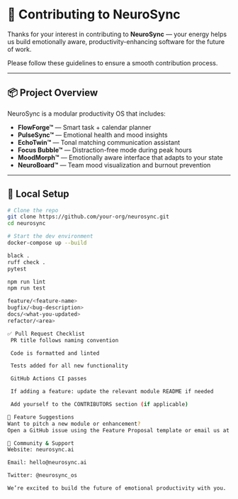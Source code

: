 # 🤝 Contributing to NeuroSync

Thanks for your interest in contributing to **NeuroSync** — your energy helps us build emotionally aware, productivity-enhancing software for the future of work.

Please follow these guidelines to ensure a smooth contribution process.

---

## 📦 Project Overview

NeuroSync is a modular productivity OS that includes:

- **FlowForge™** — Smart task + calendar planner
- **PulseSync™** — Emotional health and mood insights
- **EchoTwin™** — Tonal matching communication assistant
- **Focus Bubble™** — Distraction-free mode during peak hours
- **MoodMorph™** — Emotionally aware interface that adapts to your state
- **NeuroBoard™** — Team mood visualization and burnout prevention

---

## 🧪 Local Setup

```bash
# Clone the repo
git clone https://github.com/your-org/neurosync.git
cd neurosync

# Start the dev environment
docker-compose up --build

black .
ruff check .
pytest

npm run lint
npm run test

feature/<feature-name>
bugfix/<bug-description>
docs/<what-you-updated>
refactor/<area>

✅ Pull Request Checklist
 PR title follows naming convention

 Code is formatted and linted

 Tests added for all new functionality

 GitHub Actions CI passes

 If adding a feature: update the relevant module README if needed

 Add yourself to the CONTRIBUTORS section (if applicable)

🧠 Feature Suggestions
Want to pitch a new module or enhancement?
Open a GitHub issue using the Feature Proposal template or email us at product@neurosync.ai.

👥 Community & Support
Website: neurosync.ai

Email: hello@neurosync.ai

Twitter: @neurosync_os

We’re excited to build the future of emotional productivity with you.


